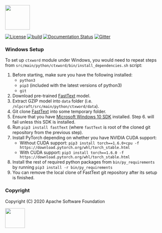<!--
 Licensed to the Apache Software Foundation (ASF) under one or more
 contributor license agreements.  See the NOTICE file distributed with
 this work for additional information regarding copyright ownership.
 The ASF licenses this file to You under the Apache License, Version 2.0
 (the "License"); you may not use this file except in compliance with
 the License.  You may obtain a copy of the License at

      http://www.apache.org/licenses/LICENSE-2.0

 Unless required by applicable law or agreed to in writing, software
 distributed under the License is distributed on an "AS IS" BASIS,
 WITHOUT WARRANTIES OR CONDITIONS OF ANY KIND, either express or implied.
 See the License for the specific language governing permissions and
 limitations under the License.
-->

<img src="https://nlpcraft.apache.org/images/nlpcraft_logo_black.gif" height="80px" alt="">
<br>

[![License](https://img.shields.io/badge/license-Apache%202-blue.svg)](https://raw.githubusercontent.com/apache/opennlp/master/LICENSE)
[![build](https://github.com/apache/incubator-nlpcraft/workflows/build/badge.svg)](https://github.com/apache/incubator-nlpcraft/actions)
[![Documentation Status](https://img.shields.io/:docs-latest-green.svg)](https://nlpcraft.apache.org/docs.html)
[![Gitter](https://badges.gitter.im/apache-nlpcraft/community.svg)](https://gitter.im/apache-nlpcraft/community)

### Windows Setup
To set up `ctxword` module under Windows, you would need to repeat steps from `src/main/python/ctxword/bin/install_dependencies.sh` script:
 1. Before starting, make sure you have the following installed:
    - `python3`
    - `pip3` (included with the latest versions of python3)
    - `git`
 2. Download pre-trained [FastText](https://dl.fbaipublicfiles.com/fasttext/vectors-crawl/cc.en.300.bin.gz) model.
 3. Extract GZIP model into `data` folder (i.e. `/nlpcraft/src/main/python/ctxword/data`).
 4. Git clone [FastText](https://github.com/facebookresearch/fastText.git) into some temporary folder.
 5. Ensure that you have [Microsoft Windows 10 SDK](https://developer.microsoft.com/en-US/windows/downloads/windows-10-sdk/) installed. Step 6. will fail unless this SDK is installed.
 6. Run `pip3 install fastText` (where `fastText` is root of the cloned git repository from the previous step).
 7. Install PyTorch depending on whether you have NVIDIA CUDA support:
    - Without CUDA support: `pip3 install torch==1.6.0+cpu -f https://download.pytorch.org/whl/torch_stable.html`
    - With CUDA support: `pip3 install torch==1.6.0 -f https://download.pytorch.org/whl/torch_stable.html`
 8. Install the rest of required python packages from `bin/py_requirements` by running `pip3 install -r bin/py_requirements`
 9. You can remove the local clone of FastText git repository after its setup is finished.
 
 ### Copyright
 Copyright (C) 2020 Apache Software Foundation
 
 <img src="https://www.apache.org/img/ASF20thAnniversary.jpg" height="64px"> 
